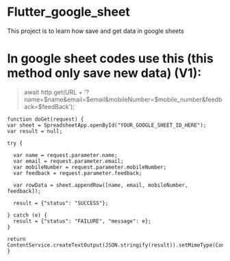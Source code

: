 # Flutter_google_sheet
This project is to learn how save and get data in google sheets


# In google sheet codes use this (this method only save new data) (V1):
> await http.get(URL + '?name=$name&email=$email&mobileNumber=$mobile_number&feedback=$feedBack');

  ```
function doGet(request) {
  var sheet = SpreadsheetApp.openById("YOUR_GOOGLE_SHEET_ID_HERE");
  var result = null;

  try {

    var name = request.parameter.name;
    var email = request.parameter.email;
    var mobileNumber = request.parameter.mobileNumber;
    var feedback = request.parameter.feedback;

    var rowData = sheet.appendRow([name, email, mobileNumber, feedback]);

    result = {"status": "SUCCESS"};

  } catch (e) {
    result = {"status": "FAILURE", "message": e};
  }
  
  return ContentService.createTextOutput(JSON.stringify(result)).setMimeType(ContentService.MimeType.JSON);  
}
  ```
